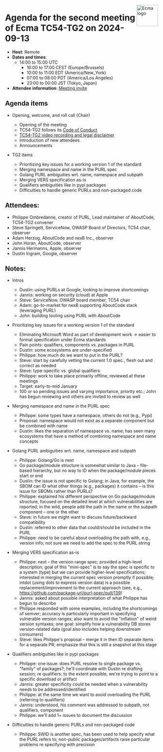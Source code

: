 <img src="https://tc54.org/images/ecma.svg" align="right" height="70" alt="Ecma logo" /> <!-- markdownlint-disable-line MD041 -->

# Agenda for the second meeting of Ecma TC54-TG2 on 2024-09-13

- **Host**: Remote
- **Dates and times**:
    - 14:00 to 15:00 UTC
      - 16:00 to 17:00 CEST (Europe/Brussels)
      - 10:00 to 11:00 EDT (America/New_York)
      - 07:00 to 08:00 PDT (America/Los Angeles)
      - 23:00 to 00:00 JST (Tokyo, Japan)
- **Attendee information**: [Meeting invite](https://calendar.google.com/calendar/event?action=TEMPLATE&tmeid=MWd2bzcydWloM2h1dWZsYnBwN3Rxc2sxYXZfMjAyNDA4MzBUMTQwMDAwWiBjXzg4NGRlY2RlNWExNTI5MDJiYjUxYTYyZjg5NTUwZDBmMzc0ODQ4NDUzNGYwOGM2Mzc5MmYyZTY1NGYyYTdlYmNAZw&tmsrc=c_884decde5a152902bb51a62f89550d0f3748484534f08c63792f2e654f2a7ebc%40group.calendar.google.com&scp=ALL)


## Agenda items

- Opening, welcome, and roll call (Chair)
    - Opening of the meeting
    - TC54-TG2 follows its [Code of Conduct](../CODE_OF_CONDUCT.md)
    - [TC54-TG2 video recording and legal disclaimer](../VIDEO_RECORDING_AND_LEGAL_DISCLAIMER.md)
    - Introduction of new attendees
    - Announcements

- TG2 items
    - Prioritizing key issues for a working version 1 of the standard
    - Merging namespace and name in the PURL spec
    - Golang PURL ambiguities wrt. name, namespace and subpath
    - Merging VERS specification as-is
    - Qualifiers ambiguities like in pypi packages
    - Difficulties to handle generic PURLs and non-packaged code

## Attendees:

- Philippe Ombredanne, creator of PURL, Lead maintainer of AboutCode, TC54-TG2 convener
- Steve Springett, ServiceNow, OWASP Board of Directors, TC54 chair, observer
- Adam Herzog, AboutCode and nexB Inc., observer
- John Horan, AboutCode, observer
- Jannis Hermanns, Apple, observer
- Dustin Ingram, Google, observer

## Notes:

- Intros
    - Dustin: using PURLs at Google, looking to improve shortcomings
    - Jannis: working on security (cloud) at Apple
    - Steve: ServiceNow, OWASP board member, TC54 chair
    - Adam: go-to-market for nexB supporting AboutCode stack (leveraging PURL)
    - John: building tooling using PURL with AboutCode

- Prioritizing key issues for a working version 1 of the standard
    - Eliminating Microsoft Word as part of development work → easier to format specification under Ecma standards
    - Pain points: qualifiers, components vs. packages in PURL
    - Dustin: some ecosystems are under-specified
    - Philippe: how much do we want to put in the PURL?
    - Steve: start by carefully vetting the current 1.0 spec., flesh out and correct as needed
    - Steve: type-specific vs. global qualifiers
    - Philippe: work to take place primarily offline, reviewed at these meetings
    - Target: early-to-mid January
    - 100 or so pending issues and varying importance, priority etc.; John has begun reviewing and others are invited to review as well

- Merging namespace and name in the PURL spec
    - Philippe: some types have a namespace, others do not (e.g., Pypi)
    - Proposal: namespace would not exist as a separate component but be combined with name
    - Dustin: likes the separation of namespace vs. name; has seen many ecosystems that have a method of combining namespace and name concepts

- Golang PURL ambiguities wrt. name, namespace and subpath
    - Philippe: Golang/Go is next
    - Go package/module structure is somewhat similar to Java – file-based hierarchy, but no way to ID when the package/module pieces start or end
    - Dustin: the issue is not specific to Golang; in Java, for example, the SBOM can ID what other things (e.g., packages) it contains – is this issue for SBOMs rather than PURLs?
    - Philippe: explained his different perspective on Go package/module structure, focused on the detailed level at which vulnerabilities are reported; in the wild, people add the path in the name or the subpath component – one or the other
    - Steve: in future we might want to discuss future/backward compatibility
    - Dustin: referred to other data that could/should be included in the PURL
    - Philippe: need to be careful about overloading the path with, e.g., version info; not sure we need to add the spec to the PURL string

- Merging VERS specification as-is
    - Philippe: next – the version range spec; provided a high-level description; goal of this "mini-spec" is to say the spec is specific to a system (type) but we can provide higher-level specifications; interested in merging the current spec version promptly if possible; intdot (using dots to express version data) is a possible replacement/improvement to the current approach (see, e.g., https://github.com/package-url/purl-spec/pull/139)
    - Jannis: asked about possible interpretation of what Philippe has begun to describe
    - Philippe responded with some examples, including the shortcomings of semver; accuracy is particularly important in specifying vulnerable version ranges; also want to avoid the "inflation" of weird version syntaxes; one goal: simplify how a vulnerability DB stores version-related data (goal also includes helping downstream consumers)
    - Steve: likes Philippe's proposal – merge it in then ID separate items for a separate PR; emphasize that this is still a snapshot at this stage

- Qualifiers ambiguities like in pypi packages
    - Philippe: one issue: does PURL resolve to single package vs. "family" of packages?; he'll coordinate with Dustin re drafting session; re qualifiers: to the extent possible, we're trying to point to a specific download or artifact
    - Jannis: greater specificity could be needed when a vulnerability needs to be addressed/identified
    - Philippe: at the same time we want to avoid overloading the PURL (referring to qualifiers)
    - Jannis: understood, his comment was addressed to subpath, not qualifiers, component
    - Philippe: we'll add 1+ issues to document the discussion

- Difficulties to handle generic PURLs and non-packaged code
    - Philippe: SWID is another spec, has been used to help specify what the PURL refers to; non-public packages/artifacts raise particular problems re specifying with precision

